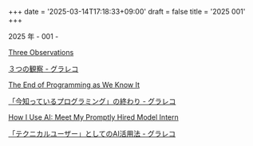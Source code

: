 +++
date = '2025-03-14T17:18:33+09:00'
draft = false
title = '2025 001'
+++

2025 年 - 001 -

[Three Observations](https://blog.samaltman.com/three-observations)

[３つの観察 - グラレコ](/ai-note/custom/three-observations.html)


[The End of Programming as We Know It](https://www.oreilly.com/radar/the-end-of-programming-as-we-know-it/)

[「今知っているプログラミング」の終わり - グラレコ](/ai-note/custom/the-end-of-programming-as-we-know-it.html)


[How I Use AI: Meet My Promptly Hired Model Intern](https://lucumr.pocoo.org/2025/1/30/how-i-ai/)

[「テクニカルユーザー」としてのAI活用法 - グラレコ](/ai-note/custom/how-i-ai.html)

